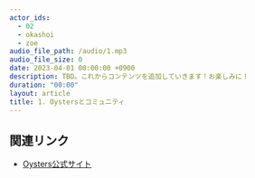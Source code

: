 ```yaml
---
actor_ids:
  - 02
  - okashoi
  - zoe
audio_file_path: /audio/1.mp3
audio_file_size: 0
date: 2023-04-01 00:00:00 +0900
description: TBD。これからコンテンツを追加していきます！お楽しみに！
duration: "00:00"
layout: article
title: 1. Oystersとコミュニティ
---
```


## 関連リンク

- [Oysters公式サイト](https://oystersjp.github.io/)
